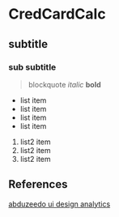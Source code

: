 # CredCardCalc
## subtitle
### sub subtitle
> blockquote
*italic*
**bold**
- list item
- list item
- list item
- list item

1. list2 item
2. list2 item
3. list2 item

## References
[abduzeedo ui design analytics](http://abduzeedo.com/ui-design-analytics)
